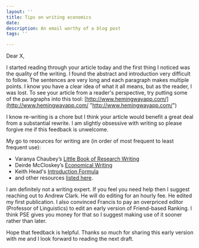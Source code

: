 ```yaml
---
layout: ''
title: Tips on writing economics
date: 
description: An email worthy of a blog post
tags: ''

---
```

Dear X, 

I started reading through your article today and the first thing I noticed was the quality of the writing. I found the abstract and introduction very difficult to follow. The sentences are very long and each paragraph makes multiple points. I know you have a clear idea of what it all means, but as the reader, I was lost. To see your article from a reader's perspective, try putting some of the paragraphs into this tool: [http://www.hemingwayapp.com/](http://www.hemingwayapp.com/ "http://www.hemingwayapp.com/")

I know re-writing is a chore but I think your article would benefit a great deal from a substantial rewrite. I am slightly obsessive with writing so please forgive me if this feedback is unwelcome.

  
My go to resources for writing are (in order of most frequent to least frequent use):

* Varanya Chaubey’s [Little Book of Research Writing](http://www.econscribe.org/textbook)
* Deirde McCloskey’s [Economical Writing](https://www.amazon.com/Economical-Writing-Second-Deirdre-McCloskey-ebook/dp/B0058V0M2W)
* Keith Head's [Introduction Formula](http://blogs.ubc.ca/khead/research/research-advice/formula)
* and other resources [listed here]().

I am definitely not a writing expert. If you feel you need help then I suggest reaching out to Andrew Clark. He will do editing for an hourly fee. He edited my first publication. I also convinced Francis to pay an overpriced editor (Professor of Linguistics) to edit an early version of Friend-based Ranking. I think PSE gives you money for that so I suggest making use of it sooner rather than later.

Hope that feedback is helpful. Thanks so much for sharing this early version with me and I look forward to reading the next draft.